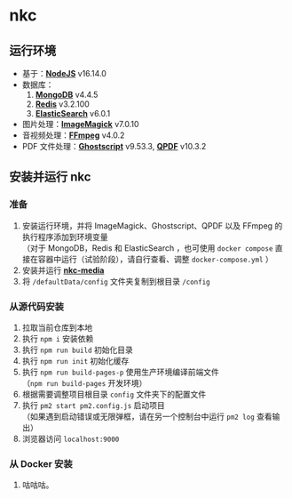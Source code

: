 # nkc

## 运行环境

- 基于：**[NodeJS](https://nodejs.org)** v16.14.0 
- 数据库：
    1. **[MongoDB](https://www.mongodb.com)** v4.4.5
    2. **[Redis](https://redis.io/)** v3.2.100
    3. **[ElasticSearch](https://elastic.co)** v6.0.1
- 图片处理：**[ImageMagick](https://www.imagemagick.org)** v7.0.10
- 音视频处理：**[FFmpeg](https://www.ffmpeg.org/)** v4.0.2
- PDF 文件处理：**[Ghostscript](https://www.ghostscript.com/)** v9.53.3, **[QPDF](https://qpdf.sourceforge.io/)** v10.3.2


## 安装并运行 nkc
### 准备
1. 安装运行环境，并将 ImageMagick、Ghostscript、QPDF 以及 FFmpeg 的执行程序添加到环境变量\
   （对于 MongoDB，Redis 和 ElasticSearch ，也可使用 `docker compose` 直接在容器中运行（试验阶段），请自行查看、调整 `docker-compose.yml` ）
2. 安装并运行 **[nkc-media](https://github.com/kccd/nkc-media)**
3. 将 `/defaultData/config` 文件夹复制到根目录 `/config`

### 从源代码安装
1. 拉取当前仓库到本地
2. 执行 `npm i` 安装依赖
3. 执行 `npm run build` 初始化目录
4. 执行 `npm run init` 初始化缓存
5. 执行 `npm run build-pages-p` 使用生产环境编译前端文件\
   （`npm run build-pages` 开发环境）
6. 根据需要调整项目根目录 `config` 文件夹下的配置文件
7. 执行 `pm2 start pm2.config.js` 启动项目\
   （如果遇到启动错误或无限弹框，请在另一个控制台中运行 `pm2 log` 查看输出）
8. 浏览器访问 `localhost:9000`

### 从 Docker 安装
1. 咕咕咕。
